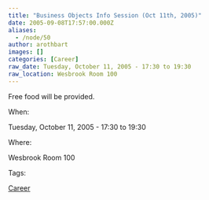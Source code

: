 ```yaml
---
title: "Business Objects Info Session (Oct 11th, 2005)"
date: 2005-09-08T17:57:00.000Z
aliases:
  - /node/50
author: arothbart
images: []
categories: [Career]
raw_date: Tuesday, October 11, 2005 - 17:30 to 19:30
raw_location: Wesbrook Room 100
---
```


Free food will be provided.

When: 

Tuesday, October 11, 2005 - 17:30 to 19:30

Where: 

Wesbrook Room 100

Tags: 

[Career](/career)
